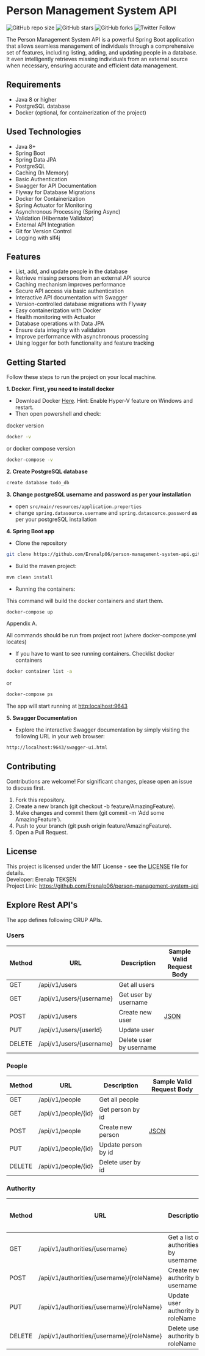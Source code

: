 # Person Management System API

![GitHub repo size](https://img.shields.io/github/repo-size/Erenalp06/person-management-system-api)
![GitHub stars](https://img.shields.io/github/stars/Erenalp06/person-management-system-api?style=social)
![GitHub forks](https://img.shields.io/github/forks/Erenalp06/person-management-system-api?style=social)
![Twitter Follow](https://img.shields.io/twitter/follow/Erenalp11191435?style=social)

The Person Management System API is a powerful Spring Boot application that allows seamless management of individuals through a comprehensive set of features,
including listing, adding, and updating people in a database.
It even intelligently retrieves missing individuals from an external source when necessary, ensuring accurate and efficient data management.

## Requirements
- Java 8 or higher
- PostgreSQL database
- Docker (optional, for containerization of the project)

## Used Technologies
  - Java 8+
  - Spring Boot
  - Spring Data JPA
  - PostgreSQL
  - Caching (In Memory)
  - Basic Authentication
  - Swagger for API Documentation
  - Flyway for Database Migrations
  - Docker for Containerization
  - Spring Actuator for Monitoring
  - Asynchronous Processing (Spring Async)
  - Validation (Hibernate Validator)
  - External API Integration
  - Git for Version Control
  - Logging with slf4j

## Features
  - List, add, and update people in the database
  - Retrieve missing persons from an external API source
  - Caching mechanism improves performance
  - Secure API access via basic authentication
  - Interactive API documentation with Swagger
  - Version-controlled database migrations with Flyway
  - Easy containerization with Docker
  - Health monitoring with Actuator
  - Database operations with Data JPA
  - Ensure data integrity with validation
  - Improve performance with asynchronous processing
  - Using logger for both functionality and feature tracking

## Getting Started

Follow these steps to run the project on your local machine.

**1. Docker. First, you need to install docker**

* Download Docker [Here](https://docs.docker.com/docker-for-windows/install/). Hint: Enable Hyper-V feature on Windows and restart.
* Then open powershell and check:

docker version
```bash
docker -v
```

or docker compose version
```bash
docker-compose -v
```

**2. Create PostgreSQL database**
```bash
create database todo_db
```

**3. Change postgreSQL username and password as per your installation**

+ open `src/main/resources/application.properties`
+ change `spring.datasource.username` and `spring.datasource.password` as per your postgreSQL installation

**4. Spring Boot app**
* Clone the repository
```bash
git clone https://github.com/Erenalp06/person-management-system-api.git
```
* Build the maven project:
```bash
mvn clean install
```
* Running the containers:

This command will build the docker containers and start them.
```bash
docker-compose up
```

Appendix A.

All commands should be run from project root (where docker-compose.yml locates)

* If you have to want to see running containers.
Checklist docker containers
```bash
docker container list -a
```
or
```bash
docker-compose ps
```

The app will start running at <http:localhost:9643>

**5. Swagger Documentation**
* Explore the interactive Swagger documentation by simply visiting the following URL in your web browser:
```bash
http://localhost:9643/swagger-ui.html 
```

## Contributing

Contributions are welcome! For significant changes, please open an issue to discuss first.

  1. Fork this repository.
  2. Create a new branch (git checkout -b feature/AmazingFeature).
  3. Make changes and commit them (git commit -m 'Add some AmazingFeature').
  4. Push to your branch (git push origin feature/AmazingFeature).
  5. Open a Pull Request.

## License

This project is licensed under the MIT License - see the [LICENSE](LICENSE) file for details.<br>
Developer: Erenalp TEKŞEN <br>
Project Link: https://github.com/Erenalp06/person-management-system-api

## Explore Rest API's

The app defines following CRUP APIs.

### Users

| Method | URL | Description | Sample Valid Request Body |
| ------ | --- | ----------- | ------------------------- |
| GET    | /api/v1/users | Get all users | |
| GET    | /api/v1/users/{username} | Get user by username | |
| POST   | /api/v1/users | Create new user | [JSON](#usercreate) |
| PUT    | /api/v1/users/{userId} | Update user | |
| DELETE | /api/v1/users/{username} | Delete user by username | |

### People

| Method | URL | Description | Sample Valid Request Body |
| ------ | --- | ----------- | ------------------------- |
| GET    | /api/v1/people | Get all people | |
| GET    | /api/v1/people/{id} | Get person by id| |
| POST   | /api/v1/people | Create new person | [JSON](#usercreate) |
| PUT    | /api/v1/people/{id} | Update person by id | |
| DELETE | /api/v1/people/{id} | Delete user by id | |

### Authority

| Method | URL | Description | Sample Valid Request Body |
| ------ | --- | ----------- | ------------------------- |
| GET    | /api/v1/authorities/{username} | Get a list of authorities by username | |
| POST   | /api/v1/authorities/{username}/{roleName} | Create new authority by username | [JSON](#usercreate) |
| PUT    | /api/v1/authorities/{username}/{roleName} | Update user authority by roleName | |
| DELETE | /api/v1/authorities/{username}/{roleName} | Delete user authority by roleName | |



